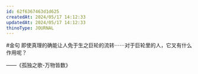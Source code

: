 ```yaml
---
id: 62f6367463d1d625
createdAt: 2024/05/17 14:12:33
updatedAt: 2024/05/17 14:12:33
thinoType: JOURNAL
---
```

#金句 即使真理的确能让人免于生之巨轮的流转⋯⋯对于巨轮里的人，它叉有什么作用呢？

——《孤独之歌-万物皆数》